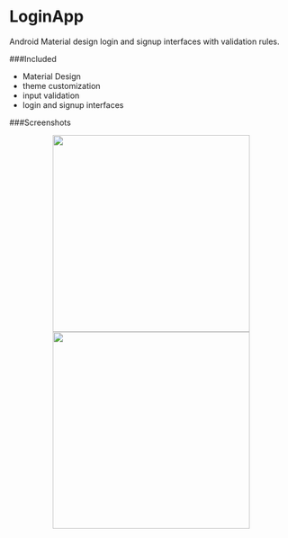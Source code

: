 # LoginApp
Android Material design login and signup interfaces with validation rules.

###Included

- Material Design
- theme customization
- input validation
- login and signup interfaces

###Screenshots
<p align="center">
<img src="https://github.com/kasunbuddhima/LoginApp/blob/master/app/src/main/res/drawable/device-2016-07-06-193121.png" width="350"/>
<img src="https://github.com/kasunbuddhima/LoginApp/blob/master/app/src/main/res/drawable/device-2016-07-06-193412.png" width="350"/>
</p>
